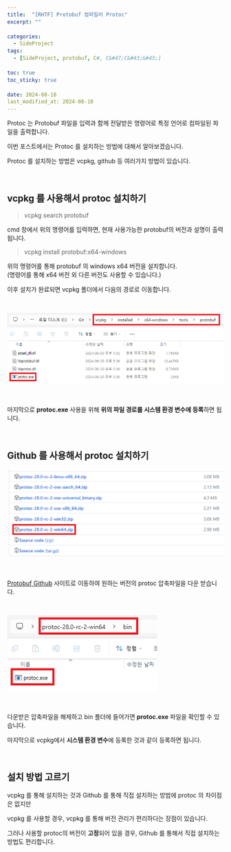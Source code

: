 ```yaml
---
title:  "[RHTF] Protobuf 컴파일러 Protoc"
excerpt: ""

categories:
  - SideProject
tags:
  - [SideProject, protobuf, C#, C&#47;C&#43;&#43;]

toc: true
toc_sticky: true
 
date: 2024-08-10
last_modified_at: 2024-08-10
---
```


Protoc 는 Protobuf 파일을 입력과 함께 전달받은 명령어로 특정 언어로 컴파일된 파일을 출력합니다.  

이번 포스트에서는 Protoc 를 설치하는 방법에 대해서 알아보겠습니다.  

Protoc 를 설치하는 방법은 vcpkg, github 등 여러가지 방법이 있습니다.  

<br/>

## vcpkg 를 사용해서 protoc 설치하기

> vcpkg search protobuf

cmd 창에서 위의 명령어를 입력하면, 현재 사용가능한 protobuf의 버전과 설명이 출력됩니다.  

> vcpkg install protobuf:x64-windows

위의 명령어를 통해 protobuf 의 windows x64 버전을 설치합니다.  
(명령어를 통해 x64 버전 외 다른 버전도 사용할 수 있습니다.)  

이후 설치가 완료되면 vcpkg 폴더에서 다음의 경로로 이동합니다.  

<br/>

![protoc.exe](/assets/img/side_project_img/protoc_01.png)  

<br/>

마지막으로 **protoc.exe** 사용을 위해 **위의 파일 경로를 시스템 환경 변수에 등록**하면 됩니다.  

<br/>

## Github 를 사용해서 protoc 설치하기

![protoc github](/assets/img/side_project_img/protoc_02.png)  

<br/>

[Protobuf Github](https://github.com/protocolbuffers/protobuf/releases) 사이트로 이동하여 원하는 버전의 protoc 압축파일을 다운 받습니다.  

<br/>

![protoc install](/assets/img/side_project_img/protoc_03.png)  

<br/>

다운받은 압축파일을 해제하고 bin 폴더에 들어가면 **protoc.exe** 파일을 확인할 수 있습니다.  

마지막으로 vcpkg에서 **시스템 환경 변수**에 등록한 것과 같이 등록하면 됩니다.  

<br/>

## 설치 방법 고르기

vcpkg 를 통해 설치하는 것과 Github 를 통해 직접 설치하는 방법에 protoc 의 차이점은 없지만  

vcpkg 를 사용할 경우, vcpkg 를 통해 버전 관리가 편리하다는 장점이 있습니다.  

그러나 사용할 protoc의 버전이 **고정**되어 있을 경우, Github 를 통해서 직접 설치하는 방법도 편리합니다.  

